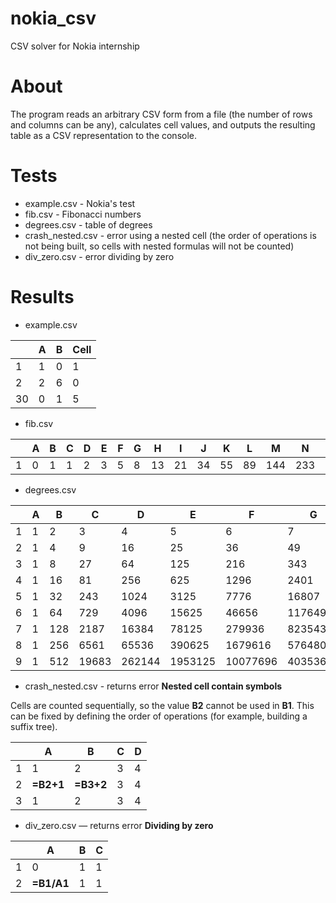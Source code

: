 # nokia_csv
CSV solver for Nokia internship

# About
The program reads an arbitrary CSV form from a file (the number of rows and columns can be any), calculates cell values, and outputs the resulting table as a CSV representation to the console.

# Tests
* example.csv - Nokia's test
* fib.csv - Fibonacci numbers
* degrees.csv - table of degrees
* crash_nested.csv - error using a nested cell (the order of operations is not being built, so cells with nested formulas will not be counted)
* div_zero.csv - error dividing by zero

# Results
* example.csv

| | A  | B | Cell
| ------------- | ------------- | ------------- | ------------- |
| 1 | 1 | 0 | 1 |
| 2 | 2 | 6 | 0 |
| 30 | 0 | 1 | 5 |

* fib.csv

|   | A | B | C | D | E | F | G | H  | I  | J  | K  | L  | M   | N   | O   | P   | Q   | R    | S    | T    | U    | V     | W     | X     | Y     | Z     |
|---|---|---|---|---|---|---|---|----|----|----|----|----|-----|-----|-----|-----|-----|------|------|------|------|-------|-------|-------|-------|-------|
| 1 | 0 | 1 | 1 | 2 | 3 | 5 | 8 | 13 | 21 | 34 | 55 | 89 | 144 | 233 | 377 | 610 | 987 | 1597 | 2584 | 4181 | 6765 | 10946 | 17711 | 28657 | 46368 | 75025 |

* degrees.csv

|   | A | B   | C     | D      | E       | F        | G        | H         | I         | J          |
|---|---|-----|-------|--------|---------|----------|----------|-----------|-----------|------------|
| 1 | 1 | 2   | 3     | 4      | 5       | 6        | 7        | 8         | 9         | 10         |
| 2 | 1 | 4   | 9     | 16     | 25      | 36       | 49       | 64        | 81        | 100        |
| 3 | 1 | 8   | 27    | 64     | 125     | 216      | 343      | 512       | 729       | 1000       |
| 4 | 1 | 16  | 81    | 256    | 625     | 1296     | 2401     | 4096      | 6561      | 10000      |
| 5 | 1 | 32  | 243   | 1024   | 3125    | 7776     | 16807    | 32768     | 59049     | 100000     |
| 6 | 1 | 64  | 729   | 4096   | 15625   | 46656    | 117649   | 262144    | 531441    | 1000000    |
| 7 | 1 | 128 | 2187  | 16384  | 78125   | 279936   | 823543   | 2097152   | 4782969   | 10000000   |
| 8 | 1 | 256 | 6561  | 65536  | 390625  | 1679616  | 5764801  | 16777216  | 43046721  | 100000000  |
| 9 | 1 | 512 | 19683 | 262144 | 1953125 | 10077696 | 40353607 | 134217728 | 387420489 | 1000000000 |


* crash_nested.csv - returns error **Nested cell contain symbols**

Cells are counted sequentially, so the value **B2** cannot be used in **B1**. This can be fixed by defining the order of operations (for example, building a suffix tree).

|   | A     | B     | C | D |
|---|-------|-------|---|---|
| 1 | 1     | 2     | 3 | 4 |
| 2 | **=B2+1** | **=B3+2** | 3 | 4 |
| 3 | 1     | 2     | 3 | 4 |

* div_zero.csv — returns error **Dividing by zero**

|   | A      | B | C |
|---|--------|---|---|
| 1 | 0      | 1 | 1 |
| 2 | **=B1/A1** | 1 | 1 |
